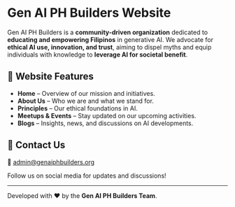 # Gen AI PH Builders Website

Gen AI PH Builders is a **community-driven organization** dedicated to **educating and empowering Filipinos** in generative AI. We advocate for **ethical AI use, innovation, and trust**, aiming to dispel myths and equip individuals with knowledge to **leverage AI for societal benefit**.

## 🚀 Website Features  
- **Home** – Overview of our mission and initiatives.  
- **About Us** – Who we are and what we stand for.  
- **Principles** – Our ethical foundations in AI.  
- **Meetups & Events** – Stay updated on our upcoming activities.  
- **Blogs** – Insights, news, and discussions on AI developments.  

## 📩 Contact Us  
📧 admin@genaiphbuilders.org  

Follow us on social media for updates and discussions!  

---  
Developed with ❤️ by the **Gen AI PH Builders Team**.  

